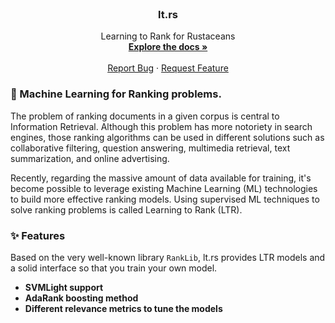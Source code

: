 <!-- PROJECT LOGO -->
<br />
<p align="center">
  <h3 align="center">lt.rs</h3>

  <p align="center">
    Learning to Rank for Rustaceans
    <br />
    <a href=""><strong>Explore the docs »</strong></a>
    <br />
    <br />
    <a href="https://github.com/marcosfpr/lt.rs/issues">Report Bug</a>
    ·
    <a href="https://github.com/marcosfpr/lt.rs/issues">Request Feature</a>
  </p>
</p>

### 🌟 Machine Learning for Ranking problems.

The problem of ranking documents in a given corpus is central to Information Retrieval. Although this problem has more notoriety in search engines, those ranking algorithms can be used in different solutions such as collaborative filtering, question answering, multimedia retrieval, text summarization, and online advertising.

Recently, regarding the massive amount of data available for training, it's become possible to leverage existing Machine Learning (ML) technologies to build more effective ranking models. Using supervised ML techniques to solve ranking problems is called Learning to Rank (LTR). 


### ✨ Features
Based on the very well-known library `RankLib`, lt.rs provides LTR models and a solid interface so that you train your own model.

-  **SVMLight support**
-  **AdaRank boosting method**
-  **Different relevance metrics to tune the models**


